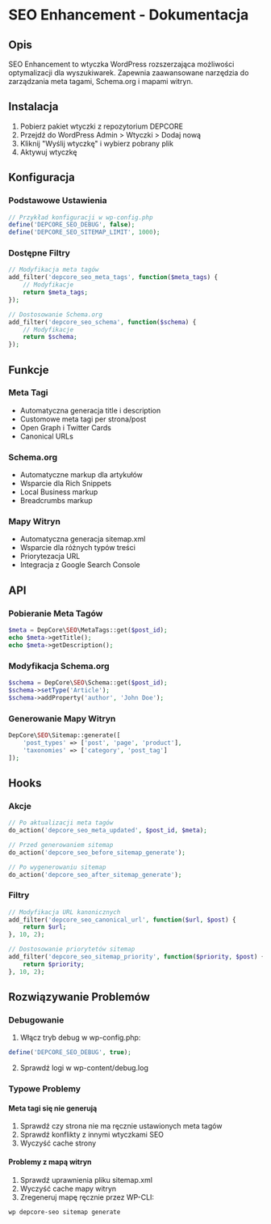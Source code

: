 # SEO Enhancement - Dokumentacja

## Opis

SEO Enhancement to wtyczka WordPress rozszerzająca możliwości optymalizacji dla wyszukiwarek. Zapewnia zaawansowane narzędzia do zarządzania meta tagami, Schema.org i mapami witryn.

## Instalacja

1. Pobierz pakiet wtyczki z repozytorium DEPCORE
2. Przejdź do WordPress Admin > Wtyczki > Dodaj nową
3. Kliknij "Wyślij wtyczkę" i wybierz pobrany plik
4. Aktywuj wtyczkę

## Konfiguracja

### Podstawowe Ustawienia
```php
// Przykład konfiguracji w wp-config.php
define('DEPCORE_SEO_DEBUG', false);
define('DEPCORE_SEO_SITEMAP_LIMIT', 1000);
```

### Dostępne Filtry
```php
// Modyfikacja meta tagów
add_filter('depcore_seo_meta_tags', function($meta_tags) {
    // Modyfikacje
    return $meta_tags;
});

// Dostosowanie Schema.org
add_filter('depcore_seo_schema', function($schema) {
    // Modyfikacje
    return $schema;
});
```

## Funkcje

### Meta Tagi
- Automatyczna generacja title i description
- Customowe meta tagi per strona/post
- Open Graph i Twitter Cards
- Canonical URLs

### Schema.org
- Automatyczne markup dla artykułów
- Wsparcie dla Rich Snippets
- Local Business markup
- Breadcrumbs markup

### Mapy Witryn
- Automatyczna generacja sitemap.xml
- Wsparcie dla różnych typów treści
- Priorytezacja URL
- Integracja z Google Search Console

## API

### Pobieranie Meta Tagów
```php
$meta = DepCore\SEO\MetaTags::get($post_id);
echo $meta->getTitle();
echo $meta->getDescription();
```

### Modyfikacja Schema.org
```php
$schema = DepCore\SEO\Schema::get($post_id);
$schema->setType('Article');
$schema->addProperty('author', 'John Doe');
```

### Generowanie Mapy Witryn
```php
DepCore\SEO\Sitemap::generate([
    'post_types' => ['post', 'page', 'product'],
    'taxonomies' => ['category', 'post_tag']
]);
```

## Hooks

### Akcje
```php
// Po aktualizacji meta tagów
do_action('depcore_seo_meta_updated', $post_id, $meta);

// Przed generowaniem sitemap
do_action('depcore_seo_before_sitemap_generate');

// Po wygenerowaniu sitemap
do_action('depcore_seo_after_sitemap_generate');
```

### Filtry
```php
// Modyfikacja URL kanonicznych
add_filter('depcore_seo_canonical_url', function($url, $post) {
    return $url;
}, 10, 2);

// Dostosowanie priorytetów sitemap
add_filter('depcore_seo_sitemap_priority', function($priority, $post) {
    return $priority;
}, 10, 2);
```

## Rozwiązywanie Problemów

### Debugowanie
1. Włącz tryb debug w wp-config.php:
```php
define('DEPCORE_SEO_DEBUG', true);
```

2. Sprawdź logi w wp-content/debug.log

### Typowe Problemy

#### Meta tagi się nie generują
1. Sprawdź czy strona nie ma ręcznie ustawionych meta tagów
2. Sprawdź konflikty z innymi wtyczkami SEO
3. Wyczyść cache strony

#### Problemy z mapą witryn
1. Sprawdź uprawnienia pliku sitemap.xml
2. Wyczyść cache mapy witryn
3. Zregeneruj mapę ręcznie przez WP-CLI:
```bash
wp depcore-seo sitemap generate
```
